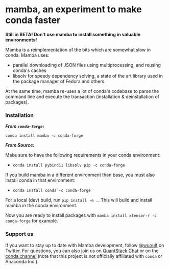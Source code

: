 # mamba, an experiment to make conda faster

**Still in BETA! Don't use mamba to install something in valuable environments!** 

Mamba is a reimplementation of the bits which are somewhat slow in conda. Mamba uses:

- parallel downloading of JSON files using multiprocessing, and reusing conda's caches
- libsolv for speedy dependency solving, a state of the art library used in the package manager of Fedora and others

At the same time, mamba re-uses a lot of conda's codebase to parse the command line and execute the transaction (installation & deinstallation of packages).

### Installation

***From `conda-forge`:***

```
conda install mamba -c conda-forge
```

***From Source:***

Make sure to have the following requirements in your conda environment:

- `conda install pybind11 libsolv pip -c conda-forge`

If you build mamba in a different environment than base, you must also install conda in
that environment:

- `conda install conda -c conda-forge`

For a local (dev) build, run `pip install -e .`. This will build and install mamba
in the conda environment.

Now you are ready to install packages with `mamba install xtensor-r -c conda-forge` for example.

### Support us

If you want to stay up to date with Mamba development, follow [@wuoulf](https://twitter.com/wuoulf) on Twitter.
For questions, you can also join us on [QuantStack Chat](https://gitter.im/QuantStack/Lobby) or on the [conda channel](https://gitter.im/conda/conda) (note that this project is not officially affiliated with `conda` or Anaconda Inc.).

